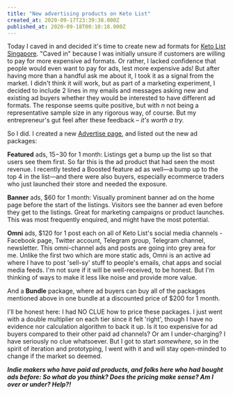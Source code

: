 ```yaml
---
title: "New advertising products on Keto List"
created_at: 2020-09-17T23:39:38.000Z
published_at: 2020-09-18T00:10:18.000Z
---
```

Today I caved in and decided it's time to create new ad formats for [Keto List Singapore](https://ketolistsingapore.com). "Caved in" because I was initially unsure if customers are willing to pay for more expensive ad formats. Or rather, I lacked confidence that people would even want to pay for ads, lest more expensive ads! But after having more than a handful ask me about it, I took it as a signal from the market. I didn't think it will work, but as part of a marketing experiment, I decided to include 2 lines in my emails and messages asking new and existing ad buyers whether they would be interested to have different ad formats. The response seems quite positive, but with _n_ not being a representative sample size in any rigorous way, of course. But my entrepreneur's gut feel after these feedback – _it's worth a try._

So I did. I created a new [Advertise page](https://ketolistsingapore.com/advertise), and listed out the new ad packages:

**Featured** ads, $15-$30 for 1 month: Listings get a bump up the list so that users see them first. So far this is the ad product that had seen the most revenue. I recently tested a Boosted feature ad as well—a bump up to the top 4 in the list—and there were also buyers, especially ecommerce traders who just launched their store and needed the exposure.

**Banner** ads, $60 for 1 month: Visually prominent banner ad on the home page before the start of the listings. Visitors see the banner ad even before they get to the listings. Great for marketing campaigns or product launches. This was most frequently enquired, and might have the most potential.

**Omni** ads, $120 for 1 post each on all of Keto List's social media channels - Facebook page, Twitter account, Telegram group, Telegram channel, newsletter. This omni-channel ads and posts are going into grey area for me. Unlike the first two which are more static ads, Omni is an active ad where I have to post 'sell-sy' stuff to people's emails, chat apps and social media feeds. I'm not sure if it will be well-received, to be honest. But I'm thinking of ways to make it less like noise and provide more value.

And a **Bundle** package, where ad buyers can buy all of the packages mentioned above in one bundle at a discounted price of $200 for 1 month.

I'll be honest here: I had NO CLUE how to price these packages. I just went with a double multiplier on each tier since it felt 'right', though I have no evidence nor calculation algorithm to back it up. Is it too expensive for ad buyers compared to their other paid ad channels? Or am I under-charging? I have seriously no clue whatsoever. But I got to start _somewhere_, so in the spirit of iteration and prototyping, I went with it and will stay open-minded to change if the market so deemed.

**_Indie makers who have paid ad products, and folks here who had bought ads before: So what do you think? Does the pricing make sense? Am I over or under? Help?!_**
